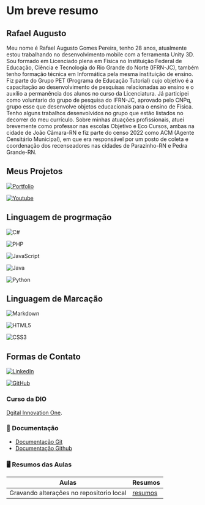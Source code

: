 
# Um breve resumo
## Rafael Augusto

Meu nome é Rafael Augusto Gomes Pereira, tenho 28 anos, atualmente estou trabalhando no desenvolvimento mobile com a ferramenta Unity 3D. Sou formado em Licenciado plena em Física no Instituição Federal de Educação, Ciência e Tecnologia do Rio Grande do Norte (IFRN-JC), também tenho formação técnica em Informática pela mesma instituição de ensino. Fiz parte do Grupo PET (Programa de Educação Tutorial) cujo objetivo é a capacitação ao desenvolvimento de pesquisas relacionadas ao ensino e o auxílio a permanência dos alunos no curso da Licenciatura. Já participei como voluntario do grupo de pesquisa do IFRN-JC, aprovado pelo CNPq, grupo esse que desenvolve objetos educacionais para o ensino de Física. Tenho alguns trabalhos desenvolvidos no grupo que estão listados no decorrer do meu currículo. Sobre minhas atuações profissionais, atuei brevemente como professor nas escolas Objetivo e Eco Cursos, ambas na cidade de João Câmara-RN e fiz parte do censo 2022 como ACM (Agente Censitário Municipal), em que era responsável por um posto de coleta e coordenação dos recenseadores nas cidades de Parazinho-RN e Pedra Grande-RN. 

## Meus Projetos

[![Portfolio](https://img.shields.io/badge/Portfolio-FF5722?style=for-the-badge&logo=todoist&logoColor=white)](https://www.behance.net/draphad)


[![Youtube](https://img.shields.io/badge/youtube-FF2222?style=for-the-badge&logo=todoist&logoColor=white)](https://www.youtube.com/@universodescrito)

## Linguagem de progrmação
![C#](https://img.shields.io/badge/C%23-239120?style=for-the-badge&logo=c-sharp&logoColor=white) 

![PHP](https://img.shields.io/badge/PHP-777BB4?style=for-the-badge&logo=php&logoColor=white)

![JavaScript](https://img.shields.io/badge/JavaScript-F7DF1E?style=for-the-badge&logo=javascript&logoColor=black)

![Java](https://img.shields.io/badge/java-%23ED8B00.svg?style=for-the-badge&logo=openjdk&logoColor=white)

![Python](https://img.shields.io/badge/python-3670A0?style=for-the-badge&logo=python&logoColor=ffdd54)

## Linguagem de Marcação
![Markdown](https://img.shields.io/badge/Markdown-000?style=for-the-badge&logo=markdown)

![HTML5](https://img.shields.io/badge/HTML5-E34F26?style=for-the-badge&logo=html5&logoColor=white)

![CSS3](https://img.shields.io/badge/CSS3-1572B6?style=for-the-badge&logo=css3&logoColor=white)

## Formas de Contato

[![LinkedIn](https://img.shields.io/badge/LinkedIn-0077B5?style=for-the-badge&logo=linkedin&logoColor=white)](https://www.linkedin.com/in/rafael-augusto-020899285/)

[![GitHub](https://img.shields.io/badge/GitHub-100000?style=for-the-badge&logo=github&logoColor=white)](https://github.com/RaphaAugusto21)


### Curso da DIO
[Dgital Innovation One](https://www.dio.me/).

### 📖 Documentação
- [Documentação Git](https://git-scm.com/doc)
- [Documentação Github](https://docs.github.com/)

### 🖥 Resumos das Aulas

| Aulas | Resumos |
|-------|---------|
| Gravando alterações no repositorio local | [resumos]()




